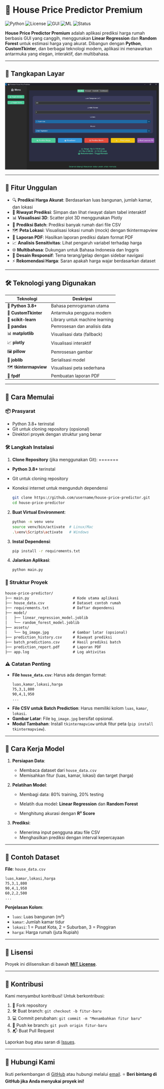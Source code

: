 # 🏡 House Price Predictor Premium

![Python](https://img.shields.io/badge/Python-3.8+-3776AB?logo=python&style=flat-square) ![License](https://img.shields.io/badge/License-MIT-2ECC71?style=flat-square) ![GUI](https://img.shields.io/badge/GUI-CustomTkinter-9B59B6?style=flat-square) ![ML](https://img.shields.io/badge/Machine%20Learning-Linear%20Regression%20%7C%20Random%20Forest-F39C12?style=flat-square) ![Status](https://img.shields.io/badge/Status-Active-27AE60?style=flat-square)


**House Price Predictor Premium** adalah aplikasi prediksi harga rumah berbasis GUI yang canggih, menggunakan **Linear Regression** dan **Random Forest** untuk estimasi harga yang akurat. Dibangun dengan **Python**, **CustomTkinter**, dan berbagai teknologi modern, aplikasi ini menawarkan antarmuka yang elegan, interaktif, dan multibahasa.



---

## 📸 Tangkapan Layar

![Aplikasi House Price Predictor](assets/screenshot.png)



---

## 🌟 Fitur Unggulan

- 🔍 **Prediksi Harga Akurat**: Berdasarkan luas bangunan, jumlah kamar, dan lokasi
- 📜 **Riwayat Prediksi**: Simpan dan lihat riwayat dalam tabel interaktif
- 📊 **Visualisasi 3D**: Scatter plot 3D menggunakan Plotly
- 💾 **Prediksi Batch**: Prediksi banyak rumah dari file CSV
- 🗺️ **Peta Lokasi**: Visualisasi lokasi rumah (mock) dengan tkintermapview
- 📄 **Laporan PDF**: Hasilkan laporan prediksi dalam format PDF
- 📈 **Analisis Sensitivitas**: Lihat pengaruh variabel terhadap harga
- 🌐 **Multibahasa**: Dukungan untuk Bahasa Indonesia dan Inggris
- 🎨 **Desain Responsif**: Tema terang/gelap dengan sidebar navigasi
- ⚡ **Rekomendasi Harga**: Saran apakah harga wajar berdasarkan dataset


---

## 🛠️ Teknologi yang Digunakan

| Teknologi          | Deskripsi                           |
|--------------------|-------------------------------------|
| 🐍 **Python 3.8+**  | Bahasa pemrograman utama           |
| 🎨 **CustomTkinter**| Antarmuka pengguna modern           |
| 🤖 **scikit-learn** | Library untuk machine learning      |
| 📅 **pandas**       | Pemrosesan dan analisis data        |
| 📊 **matplotlib**   | Visualisasi data (fallback)         |
| 📈 **plotly**       | Visualisasi interaktif             |
| 🖼️ **pillow**      | Pemrosesan gambar                  |
| 💾 **joblib**       | Serialisasi model                  |
| 🗺️ **tkintermapview** | Visualisasi peta sederhana       |
| 📄 **fpdf**         | Pembuatan laporan PDF              |



---

## 🚀 Cara Memulai
### 📦 Prasyarat

- Python 3.8+ terinstal
- Git untuk cloning repository (opsional)
- Direktori proyek dengan struktur yang benar

### 🛠️ Langkah Instalasi
1. **Clone Repository** (jika menggunakan Git):
=======
- **Python 3.8+** terinstal
- Git untuk cloning repository
- Koneksi internet untuk mengunduh dependensi


   ```bash
   git clone https://github.com/username/house-price-predictor.git
   cd house-price-predictor
   ```


2. **Buat Virtual Environment**:
   ```bash
   python -m venv venv
   source venv/bin/activate  # Linux/Mac
   .\venv\Scripts\activate   # Windows
   ```

3. **Instal Dependensi**:

   ```bash
   pip install -r requirements.txt
   ```

4. **Jalankan Aplikasi**:
   ```bash
   python main.py
   ```


### 📂 Struktur Proyek
```
house-price-predictor/
├── main.py                    # Kode utama aplikasi
├── house_data.csv             # Dataset contoh rumah
├── requirements.txt           # Daftar dependensi
├── model/
│   ├── linear_regression_model.joblib
│   └── random_forest_model.joblib
├── assets/
│   └── bg_image.jpg           # Gambar latar (opsional)
├── prediction_history.csv     # Riwayat prediksi
├── batch_predictions.csv      # Hasil prediksi batch
├── prediction_report.pdf      # Laporan PDF
├── app.log                    # Log aktivitas
```

### ⚠️ Catatan Penting
- **File `house_data.csv`**: Harus ada dengan format:
  ```csv
  luas,kamar,lokasi,harga
  75,3,1,800
  90,4,1,950
  ...
  ```
- **File CSV untuk Batch Prediction**: Harus memiliki kolom `luas`, `kamar`, `lokasi`.
- **Gambar Latar**: File `bg_image.jpg` bersifat opsional.
- **Modul Tambahan**: Install `tkintermapview` untuk fitur peta (`pip install tkintermapview`).

---

## 🤖 Cara Kerja Model
1. **Persiapan Data**:
   - Membaca dataset dari `house_data.csv`
   - Memisahkan fitur (luas, kamar, lokasi) dan target (harga)

2. **Pelatihan Model**:

   - Membagi data: 80% training, 20% testing

   - Melatih dua model: **Linear Regression** dan **Random Forest**
   - Menghitung akurasi dengan **R² Score**

3. **Prediksi**:
   - Menerima input pengguna atau file CSV
   - Menghasilkan prediksi dengan interval kepercayaan

---

## 📝 Contoh Dataset
**File**: `house_data.csv`
```csv
luas,kamar,lokasi,harga
75,3,1,800
90,4,1,950
60,2,2,500
...
```

**Penjelasan Kolom**:
- `luas`: Luas bangunan (m²)
- `kamar`: Jumlah kamar tidur
- `lokasi`: 1 = Pusat Kota, 2 = Suburban, 3 = Pinggiran
- `harga`: Harga rumah (juta Rupiah)

---

## 📜 Lisensi

Proyek ini dilisensikan di bawah **[MIT License](LICENSE)**.

---

## 🌈 Kontribusi

Kami menyambut kontribusi! Untuk berkontribusi:
1. 🍴 Fork repository
2. 🛠️ Buat branch: `git checkout -b fitur-baru`
3. 💻 Commit perubahan: `git commit -m "Menambahkan fitur baru"`
4. 🚀 Push ke branch: `git push origin fitur-baru`
5. 📬 Buat Pull Request

Laporkan bug atau saran di [Issues](https://github.com/username/house-price-predictor/issues).

---

## 📢 Hubungi Kami

Ikuti perkembangan di [GitHub](https://github.com/username/house-price-predictor) atau hubungi melalui [email](mailto:your.email@example.com).
⭐ **Beri bintang di GitHub jika Anda menyukai proyek ini!**

